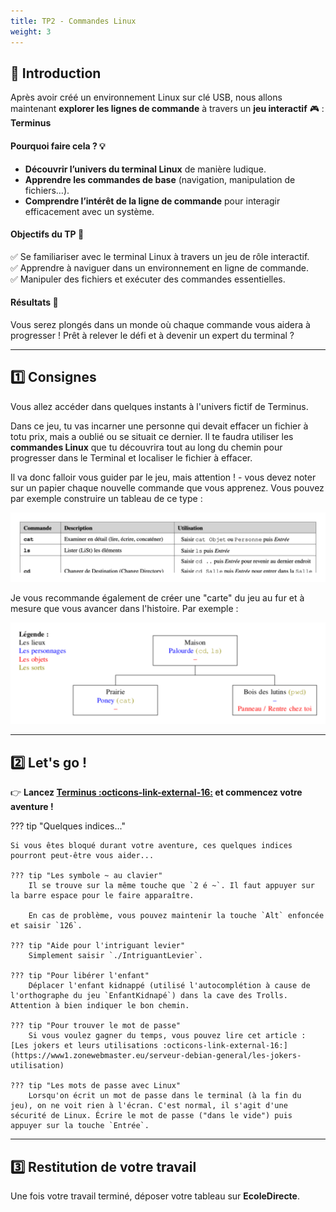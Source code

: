 ```yaml
---
title: TP2 - Commandes Linux
weight: 3 
---
```


## 🎯 Introduction  

Après avoir créé un environnement Linux sur clé USB, nous allons maintenant **explorer les lignes de commande** à travers un **jeu interactif** 🎮  : **Terminus** 

#### Pourquoi faire cela ? 💡  
- **Découvrir l’univers du terminal Linux** de manière ludique.  
- **Apprendre les commandes de base** (navigation, manipulation de fichiers…).  
- **Comprendre l’intérêt de la ligne de commande** pour interagir efficacement avec un système.  

#### Objectifs du TP 📌  
✅ Se familiariser avec le terminal Linux à travers un jeu de rôle interactif.  
✅ Apprendre à naviguer dans un environnement en ligne de commande.  
✅ Manipuler des fichiers et exécuter des commandes essentielles.  

#### Résultats 🚀  
Vous serez plongés dans un monde où chaque commande vous aidera à progresser ! Prêt à relever le défi et à devenir un expert du terminal ?  

---

## 1️⃣ Consignes

Vous allez accéder dans quelques instants à l'univers fictif de Terminus. 

Dans ce jeu, tu vas incarner une personne qui devait effacer un fichier à totu prix, mais a oublié ou se situait ce dernier. Il te faudra utiliser les **commandes Linux** que tu découvrira tout au long du chemin pour progresser dans le Terminal et localiser le fichier à effacer. 

Il va donc falloir vous guider par le jeu, mais attention ! - vous devez noter sur un papier chaque nouvelle commande que vous apprenez. Vous pouvez par exemple construire un tableau de ce type :

<div style="text-align: center;">
    <img src="../../../files/pictures/NSI1e/TPcommande2.png" alt="Exemple de plan à compléter" class="image">
</div>

Je vous recommande également de créer une "carte" du jeu au fur et à mesure que vous avancer dans l'histoire. Par exemple : 

<div style="text-align: center;">
    <img src="../../../files/pictures/NSI1e/TPcommande.png" alt="Exemple de plan à compléter" class="image">
</div>


--- 

## 2️⃣ Let's go !

👉 **Lancez [Terminus :octicons-link-external-16:](https://luffah.xyz/bidules/Terminus/) et commencez votre aventure !** 

??? tip "Quelques indices..."

    Si vous êtes bloqué durant votre aventure, ces quelques indices pourront peut-être vous aider...

    ??? tip "Les symbole ~ au clavier"
        Il se trouve sur la même touche que `2 é ~`. Il faut appuyer sur la barre espace pour le faire apparaître.

        En cas de problème, vous pouvez maintenir la touche `Alt` enfoncée et saisir `126`.
    
    ??? tip "Aide pour l'intriguant levier"
        Simplement saisir `./IntriguantLevier`.

    ??? tip "Pour libérer l'enfant"
        Déplacer l'enfant kidnappé (utilisé l'autocomplétion à cause de l'orthographe du jeu `EnfantKidnapé`) dans la cave des Trolls. Attention à bien indiquer le bon chemin.

    ??? tip "Pour trouver le mot de passe"
        Si vous voulez gagner du temps, vous pouvez lire cet article : [Les jokers et leurs utilisations :octicons-link-external-16:](https://www1.zonewebmaster.eu/serveur-debian-general/les-jokers-utilisation)

    ??? tip "Les mots de passe avec Linux"
        Lorsqu'on écrit un mot de passe dans le terminal (à la fin du jeu), on ne voit rien à l'écran. C'est normal, il s'agit d'une sécurité de Linux. Écrire le mot de passe ("dans le vide") puis appuyer sur la touche `Entrée`.
--- 

## 3️⃣ Restitution de votre travail

Une fois votre travail terminé, déposer votre tableau sur **EcoleDirecte**.